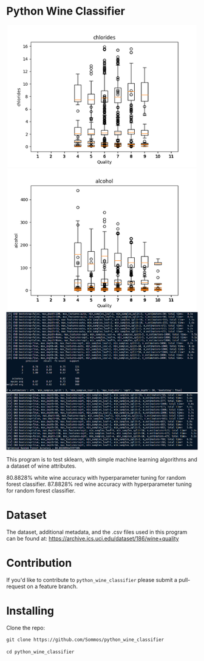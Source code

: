# Python Wine Classifier

<p align="center">
    <img src="figs/red_wine/redchlorides.png" width="500"/>
    <img src="figs/white_wine/whitealcohol.png" width="500"/>
    <img src="image_0.png" width="1000"/>
    <img src="image_1.png" width="1000"/>
</p>

This program is to test sklearn, with simple machine learning algorithms and a dataset of wine attributes. 

80.8828% white wine accuracy with hyperparameter tuning for random forest classifier.
87.8828% red wine accuracy with hyperparameter tuning for random forest classifier.

# Dataset

The dataset, additional metadata, and the .csv files used in this program can be found at:
https://archive.ics.uci.edu/dataset/186/wine+quality

# Contribution 

If you'd like to contribute to `python_wine_classifier` please submit a pull-request on a feature branch.

# Installing

Clone the repo:

    git clone https://github.com/Sommos/python_wine_classifier

    cd python_wine_classifier